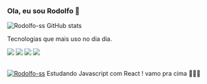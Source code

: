    ### Ola, eu sou Rodolfo 🤙
![Rodolfo-ss GitHub stats](https://github-readme-stats.vercel.app/api?username=Rodolfo-ss&show_icons=true&theme=light)

 Tecnologias que mais uso no dia dia.
<div style="display:block">
   <img src="https://img.shields.io/badge/HTML5-E34F26?style=for-the-badge&logo=html5&logoColor=white">
   <img src="https://img.shields.io/badge/CSS3-1572B6?style=for-the-badge&logo=css3&logoColor=white">
   <img src="https://img.shields.io/badge/JavaScript-F7DF1E?style=for-the-badge&logo=javascript&logoColor=black">
   <img src="https://img.shields.io/badge/React-20232A?style=for-the-badge&logo=react&logoColor=61DAFB">
</div>
<br/>

[![Rodolfo-ss](https://github-readme-stats.vercel.app/api/top-langs/?username=anuraghazra&layout=donut)](https://github.com/anuraghazra/github-readme-stats#gh-light-mode-only)
Estudando Javascript com React ! vamo pra cima 🚀🚀🚀


